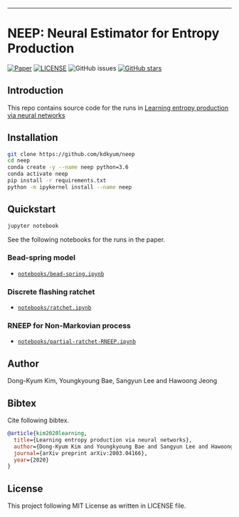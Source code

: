 
---
# NEEP: Neural Estimator for Entropy Production

[![Paper](http://img.shields.io/badge/paper-arxiv.2003.04166-B31B1B.svg)](https://arxiv.org/abs/2003.04166)
[![LICENSE](https://img.shields.io/github/license/kdkyum/neep.svg)](https://github.com/kdkyum/neep/blob/master/LICENSE)
![GitHub issues](https://img.shields.io/github/issues/kdkyum/neep.svg)
[![GitHub stars](https://img.shields.io/github/stars/kdkyum/neep.svg)](https://github.com/kdkyum/neep/stargazers)

## Introduction

This repo contains source code for the runs in [Learning entropy production via neural networks](https://arxiv.org/abs/2003.04166)

## Installation
```bash
git clone https://github.com/kdkyum/neep
cd neep
conda create -y --name neep python=3.6
conda activate neep
pip install -r requirements.txt
python -m ipykernel install --name neep
```

## Quickstart

```bash
jupyter notebook
```

See the following notebooks for the runs in the paper.
### Bead-spring model
* [`notebooks/bead-spring.ipynb`](notebooks/bead-spring.ipynb)

### Discrete flashing ratchet
* [`notebooks/ratchet.ipynb`](notebooks/ratchet.ipynb)

### RNEEP for Non-Markovian process
* [`notebooks/partial-ratchet-RNEEP.ipynb`](notebooks/partial-ratchet-RNEEP.ipynb)

## Author
Dong-Kyum Kim, Youngkyoung Bae, Sangyun Lee and Hawoong Jeong

## Bibtex
Cite following bibtex.
```bibtex
@article{kim2020learning,
  title={Learning entropy production via neural networks},
  author={Dong-Kyum Kim and Youngkyoung Bae and Sangyun Lee and Hawoong Jeong},
  journal={arXiv preprint arXiv:2003.04166},
  year={2020}
}
```

## License

This project following MIT License as written in LICENSE file.
